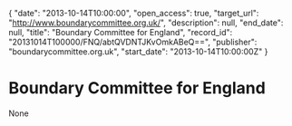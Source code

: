 {
  "date": "2013-10-14T10:00:00", 
  "open_access": true, 
  "target_url": "http://www.boundarycommittee.org.uk/", 
  "description": null, 
  "end_date": null, 
  "title": "Boundary Committee for England", 
  "record_id": "20131014T100000/FNQ/abtQVDNTJKvOmkABeQ==", 
  "publisher": "boundarycommittee.org.uk", 
  "start_date": "2013-10-14T10:00:00Z"
}

# Boundary Committee for England

None
